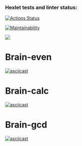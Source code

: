 ### Hexlet tests and linter status:
[![Actions Status](https://github.com/DenisVolchek/backend-project-44/workflows/hexlet-check/badge.svg)](https://github.com/DenisVolchek/backend-project-44/actions)


[![Maintainability](https://api.codeclimate.com/v1/badges/00394fa342b48b57431a/maintainability)](https://codeclimate.com/github/DenisVolchek/backend-project-44/maintainability)

<a href="https://codeclimate.com/github/DenisVolchek/backend-project-44/test_coverage"><img src="https://api.codeclimate.com/v1/badges/00394fa342b48b57431a/test_coverage" /></a>

# Brain-even
[![asciicast]( https://asciinema.org/a/yrNi8DdevBIzreW9L9a8K5CwC.png)]( https://asciinema.org/a/yrNi8DdevBIzreW9L9a8K5CwC)

# Brain-calc
[![asciicast]( https://asciinema.org/a/VFixSj1iH3HQDqhmwMcGm1Pq9.png)](  https://asciinema.org/a/VFixSj1iH3HQDqhmwMcGm1Pq9)

# Brain-gcd
[![asciicast]( https://asciinema.org/a/9hnSGle2Ol6265bfV9mjoQEta.png)](  https://asciinema.org/a/9hnSGle2Ol6265bfV9mjoQEta)
